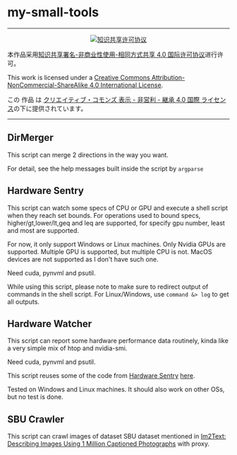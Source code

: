 # my-small-tools

---

<center>
  <a rel="license" href="http://creativecommons.org/licenses/by-nc-sa/4.0/">
    <center><img alt="知识共享许可协议" style="border-width:0" src="https://i.creativecommons.org/l/by-nc-sa/4.0/88x31.png" /></center>
  </a>
</center>

本作品采用<a rel="license" href="http://creativecommons.org/licenses/by-nc-sa/4.0/">知识共享署名-非商业性使用-相同方式共享 4.0 国际许可协议</a>进行许可。

This work is licensed under a <a rel="license" href="http://creativecommons.org/licenses/by-nc-sa/4.0/">Creative Commons Attribution-NonCommercial-ShareAlike 4.0 International License</a>.

この 作品 は <a rel="license" href="http://creativecommons.org/licenses/by-nc-sa/4.0/">クリエイティブ・コモンズ 表示 - 非営利 - 継承 4.0 国際 ライセンス</a>の下に提供されています。

---

## DirMerger

This script can merge 2 directions in the way you want.

For detail, see the help messages built inside the script by `argparse`

## Hardware Sentry

This script can watch some specs of CPU or GPU and execute a shell script when they reach set bounds. For operations used to bound specs, higher/gt,lower/lt,geq and leq are supported, for specify gpu number, least and most are supported.

For now, it only support Windows or Linux machines. Only Nvidia GPUs are supported. Multiple GPU is supported, but multiple CPU is not. MacOS devices are not supported as I don't have such one.

Need cuda, pynvml and psutil.

While using this script, please note to make sure to redirect output of commands in the shell script. For Linux/Windows, use `command &> log` to get all outputs.

## Hardware Watcher

This script can report some hardware performance data routinely, kinda like a very simple mix of htop and nvidia-smi.

Need cuda, pynvml and psutil.

This script reuses some of the code from [Hardware Sentry](https://github.com/LahElr/my-small-tools#hardware-sentry) [here](https://github.com/LahElr/my-small-tools/blob/main/HardwareSentry.py).

Tested on Windows and Linux machines. It should also work on other OSs, but no test is done.

## SBU Crawler

This script can crawl images of dataset SBU dataset mentioned in [Im2Text: Describing Images Using 1 Million Captioned Photographs](http://www.cs.virginia.edu/~vicente/sbucaptions/) with proxy.
